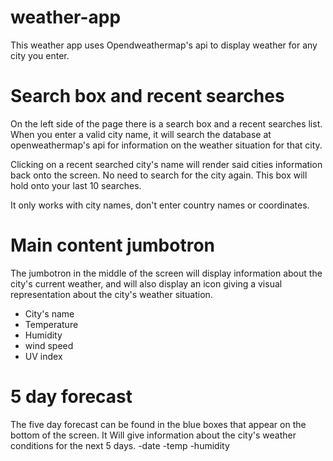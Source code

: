 # weather-app
This weather app uses Opendweathermap's api to display weather for any city you enter.

# Search box and recent searches
On the left side of the page there is a search box and a recent searches list.
When you enter a valid city name, it will search the database at openweathermap's api for information on the weather situation for that city.

Clicking on a recent searched city's name will render said cities information back onto the screen. No need to search for the city again. This box will hold onto your last 10 searches.

It only works with city names, don't enter country names or coordinates.

# Main content jumbotron
The jumbotron in the middle of the screen will display information about the city's current weather, and will also display an icon giving a visual representation about the city's weather situation.
- City's name
- Temperature
- Humidity
- wind speed
- UV index

# 5 day forecast
The five day forecast can be found in the blue boxes that appear on the bottom of the screen. It Will give information about the city's weather conditions for the next 5 days.
-date
-temp
-humidity
